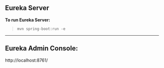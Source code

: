 Eureka Server
-------------

**To run Eureka Server:**

>`mvn spring-boot:run -e`

---

Eureka Admin Console:
---
http://localhost:8761/
